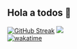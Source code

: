 ## Hola a todos 👋


[![GitHub Streak](https://streak-stats.demolab.com/?user=LovisottoSantiago)](https://git.io/streak-stats)
<img src="https://github-readme-stats.vercel.app/api/top-langs/?username=LovisottoSantiago"/>
<br>
[![wakatime](https://wakatime.com/badge/user/2c637c62-33b6-466c-8ef4-ec0e42de03a2.svg)](https://wakatime.com/@2c637c62-33b6-466c-8ef4-ec0e42de03a2)
